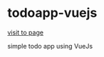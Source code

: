 # todoapp-vuejs

[visit to page](https://volkankaraali.github.io/todoapp-vuejs/)

simple todo app using VueJs
